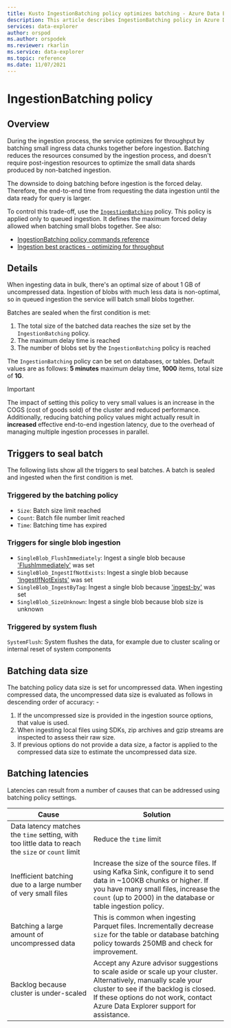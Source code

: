 ```yaml
---
title: Kusto IngestionBatching policy optimizes batching - Azure Data Explorer
description: This article describes IngestionBatching policy in Azure Data Explorer.
services: data-explorer
author: orspod
ms.author: orspodek
ms.reviewer: rkarlin
ms.service: data-explorer
ms.topic: reference
ms.date: 11/07/2021
---
```

# IngestionBatching policy

## Overview

During the ingestion process, the service optimizes for throughput by batching small ingress data chunks together before ingestion. Batching reduces the resources consumed by the ingestion process, and doesn't require post-ingestion resources to optimize the small data shards produced by non-batched ingestion.

The downside to doing batching before ingestion is the forced delay. Therefore, the end-to-end time from requesting the data ingestion until the data ready for query is larger.

To control this trade-off, use the [`IngestionBatching`](batching-policy.md) policy.
This policy is applied only to queued ingestion. It defines the maximum forced delay allowed when batching small blobs together. See also:

* [IngestionBatching policy commands reference](../management/batching-policy.md)
* [Ingestion best practices - optimizing for throughput](../api/netfx/kusto-ingest-best-practices.md#optimizing-for-throughput)

## Details

When ingesting data in bulk, there's an optimal size of about 1 GB of uncompressed data. Ingestion of blobs with much less data is non-optimal, so in queued ingestion the service will batch small blobs together. 

Batches are sealed when the first condition is met:

1. The total size of the batched data reaches the size set by the `IngestionBatching` policy.
1. The maximum delay time is reached
1. The number of blobs set by the `IngestionBatching` policy is reached

The `IngestionBatching` policy can be set on databases, or tables. Default values are as follows: **5 minutes** maximum delay time, **1000** items, total size of **1G**.

> [!IMPORTANT]
> The impact of setting this policy to very small values is
> an increase in the COGS (cost of goods sold) of the cluster and reduced performance. Additionally,
> reducing batching policy values might actually result in **increased** effective
> end-to-end ingestion latency, due to the overhead of managing multiple ingestion
> processes in parallel.

## Triggers to seal batch

The following lists show all the triggers to seal batches. A batch is sealed and ingested when the first condition is met.

### Triggered by the batching policy

* `Size`: Batch size limit reached
* `Count`: Batch file number limit reached
* `Time`: Batching time has expired

### Triggers for single blob ingestion

* `SingleBlob_FlushImmediately`: Ingest a single blob because ['FlushImmediately'](../api/netfx/kusto-ingest-client-reference.md#class-kustoqueuedingestionproperties) was set
* `SingleBlob_IngestIfNotExists`: Ingest a single blob because ['IngestIfNotExists'](../../ingestion-properties.md#ingestion-properties) was set
* `SingleBlob_IngestByTag`: Ingest a single blob because ['ingest-by'](extents-overview.md#ingest-by-extent-tags) was set
* `SingleBlob_SizeUnknown`: Ingest a single blob because blob size is unknown

### Triggered by system flush

`SystemFlush`: System flushes the data, for example due to cluster scaling or internal reset of system components

## Batching data size

The batching policy data size is set for uncompressed data. When ingesting compressed data, the uncompressed data size is evaluated as follows in descending order of accuracy:
          -
1. If the uncompressed size is provided in the ingestion source options, that value is used.
1. When ingesting local files using SDKs, zip archives and gzip streams are inspected to assess their raw size.
1. If previous options do not provide a data size, a factor is applied to the compressed data size to estimate the uncompressed data size.

## Batching latencies

Latencies can result from a number of causes that can be addressed using batching policy settings. 

| Cause | Solution |
| --- | --- |
| Data latency matches the `time` setting, with too little data to reach the `size` or `count` limit | Reduce the `time` limit |
| Inefficient batching due to a large number of very small files | Increase the size of the source files. If using Kafka Sink, configure it to send data in ~100KB chunks or higher. If you have many small files, increase the `count` (up to 2000) in the database or table ingestion policy. |
| Batching a large amount of uncompressed data | This is common when ingesting Parquet files. Incrementally decrease `size` for the table or database batching policy towards 250MB and check for improvement. |
| Backlog because cluster is under-scaled | Accept any Azure advisor suggestions to scale aside or scale up your cluster. Alternatively, manually scale your cluster to see if the backlog is closed. If these options do not work, contact Azure Data Explorer support for assistance. |
